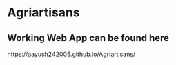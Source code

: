 # Agriartisans

## Working Web App can be found here

https://aayush242005.github.io/Agriartisans/

